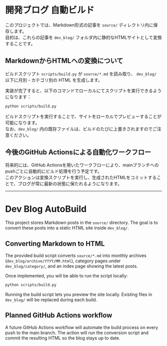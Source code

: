 # 開発ブログ 自動ビルド

このプロジェクトでは、Markdown形式の記事を `source/` ディレクトリ内に保存します。  
目的は、これらの記事を `dev_blog/` フォルダ内に静的なHTMLサイトとして変換することです。

## MarkdownからHTMLへの変換について

ビルドスクリプト `scripts/build.py` が `source/*.md` を読み取り、
`dev_blog/` 以下に月別・カテゴリ別の HTML を生成します。

実装が完了すると、以下のコマンドでローカルにてスクリプトを実行できるようになります：

```bash
python scripts/build.py
```

ビルドスクリプトを実行することで、サイトをローカルでプレビューすることが可能になります。  
なお、`dev_blog/` 内の既存ファイルは、ビルドのたびに上書きされますのでご注意ください。

## 今後のGitHub Actionsによる自動化ワークフロー

将来的には、GitHub Actionsを用いたワークフローにより、mainブランチへのpushごとに自動的にビルド処理を行う予定です。  
このアクションは変換スクリプトを実行し、生成されたHTMLをコミットすることで、ブログが常に最新の状態に保たれるようになります。

---


# Dev Blog AutoBuild

This project stores Markdown posts in the `source/` directory. The goal is to
convert these posts into a static HTML site inside `dev_blog/`.

## Converting Markdown to HTML

The provided build script converts `source/*.md` into monthly archives
(`dev_blog/archive/YYYY/MM.html`), category pages under
`dev_blog/category/`, and an index page showing the latest posts.

Once implemented, you will be able to run the script locally:

```bash
python scripts/build.py
```

Running the build script lets you preview the site locally. Existing files in
`dev_blog/` will be replaced during each build.

## Planned GitHub Actions workflow

A future GitHub Actions workflow will automate the build process on every push
to the main branch. The action will run the conversion script and commit the
resulting HTML so the blog stays up to date.
